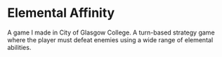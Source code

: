 # Elemental Affinity

A game I made in City of Glasgow College. A turn-based strategy game where the player must defeat enemies using a wide range of elemental abilities.
